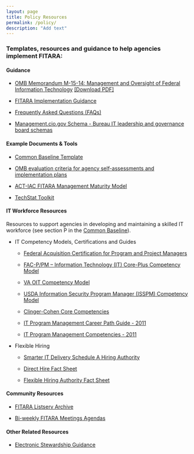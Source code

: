 ```yaml
---
layout: page
title: Policy Resources
permalink: /policy/
description: "Add text"
---
```


### Templates, resources and guidance to help agencies implement FITARA:

#### Guidance 
* [OMB Memorandum M-15-14: Management and Oversight of Federal Information Technology](http://ombegov.github.io/management/implementation/#OMB-Memorandum-M-15-14) [[Download PDF]](https://www.whitehouse.gov/sites/default/files/omb/memoranda/2015/m-15-14.pdf)

* [FITARA Implementation Guidance](/implementation)

* [Frequently Asked Questions (FAQs)](/faq)

* [Management.cio.gov Schema - Bureau IT leadership and governance board schemas](/schema) 

#### Example Documents & Tools
* [Common Baseline Template](https://github.com/ombegov/management/blob/gh-pages/pages/Appendix%20C%20-%20Self%20Assessment%20Template.docx?raw=true)

* [OMB evaluation criteria for agency self-assessments and implementation plans](https://github.com/ombegov/management/blob/gh-pages/pages/FITARA_Agency_Submission_Scoresheet.docx?raw=true) 

* [ACT-IAC FITARA Management Maturity Model](https://actiac.org/groups/document/fitara-it-management-maturity-model)

* [TechStat Toolkit](https://cio.gov/drivingvalue/techstat/browse-toolkit/)

#### IT Workforce Resources 
Resources to support agencies in developing and maintaining a skilled IT workforce (see section P in the [Common Baseline](http://ombegov.github.io/management/implementation/#Attachment-A)).

* IT Competency Models, Certifications and Guides
  * [Federal Acquisition Certification for Program and Project Managers](https://www.fai.gov/drupal/certification/fac-ppm-certification-requirements)
  
  * [FAC-P/PM – Information Technology (IT) Core-Plus Competency Model](https://www.fai.gov/drupal/sites/default/files/FAC-PPM-IT%20Comp%20Final%20v24_26Sep13.pdf)
  
  * [VA OIT Competency Model](https://github.com/ombegov/management/blob/gh-pages/pages/VA%20OIT%20Competency%20Model%20Reference%20Guide_EXTERNAL.docx?raw=true)
  
  * [USDA Information Security Program Manager (ISSPM) Competency Model](https://github.com/ombegov/management/raw/gh-pages/pages/ISSPM%20Competency%20Model%2010-7-2015.pdf)
  
  * [Clinger-Cohen Core Competencies](https://cio.gov/cio-council-releases-updated-clinger-cohen-core-competencies-learning-objectives/) 
  
  * [IT Program Management Career Path Guide - 2011](https://github.com/ombegov/management/raw/gh-pages/pages/IT%20Program%20Management%20Career%20Path%20Guide.pdf)
  
  * [IT Program Management Competencies - 2011](https://www.chcoc.gov/content/competency-model-it-program-management)

* Flexible Hiring 
  * [Smarter IT Delivery Schedule A Hiring Authority](https://www.chcoc.gov/content/smarter-it-delivery-schedule-hiring-authority) 
  
  * [Direct Hire Fact Sheet](https://github.com/ombegov/management/raw/gh-pages/pages/Direct_Hire_Fact_Sheet.pdf)
  
  * [Flexible Hiring Authority Fact Sheet](https://github.com/ombegov/management/raw/gh-pages/pages/Fact_Sheet-Hiring_Flexibilities.pdf)

#### Community Resources 
* [FITARA Listserv Archive](http://listserv.gsa.gov/cgi-bin/wa.exe?A0=FITARA)

* [Bi-weekly FITARA Meetings Agendas](/community)

#### Other Related Resources

* [Electronic Stewardship Guidance](https://www.fedcenter.gov/programs/electronics/)



